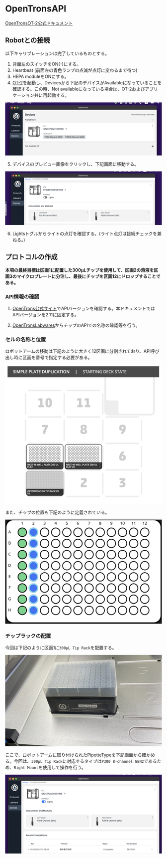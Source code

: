 # OpenTronsAPI
[OpenTronsOT-2公式ドキュメント](https://insights.opentrons.com/hubfs/Products/OT-2/OT-2R%20User%20Manual.pdf
)
## Robotとの接続

以下キャリブレーションは完了しているものとする。

1. 背面左のスイッチをON(-)にする。
2. Heartbeat (前面左の青色ランプの点滅が点灯に変わるまで待つ)
3. HEPA moduleをONにする。
4. [OT-2](https://opentrons.com/ot-app/)を起動し、Devicesから下記のデバイスがAvailableになっていることを確認する。この時、Not availableになっている場合は、OT-2およびアプリケーション共に再起動する。

![](docs_images/1.png)

5. デバイスのプレビュー画像をクリックし、下記画面に移動する。
   
![](docs_images/2.png)

6. Lightsトグルからライトの点灯を確認する。(ライト点灯は接続チェックを兼ねる。)

## プロトコルの作成

**本項の最終目標は区画1に配置した300µLチップを使用して、区画2の溶液を区画3のマイクロプレートに分注し、最後にチップを区画12にドロップすることである。**

### API情報の確認

1. [OpenTrons公式サイト](https://docs.opentrons.com/v2/versioning.html)でAPIバージョンを確認する。本ドキュメントではAPIバージョンを2.11に固定する。
   
2. [OpenTronsLabwares](https://labware.opentrons.com/)からチップのAPIでの名称の確認等を行う。

### セルの名称と位置

ロボットアームの移動は下記のように大きく12区画に分割されており、API呼び出し時に区画を番号で指定する必要がある。

![](docs_images/3.png)

また、チップの位置も下記のように定義されている。

![](docs_images/4.png)

### チップラックの配置

今回は下記のように区画1に`300µL Tip Rack`を配置する。

![](docs_images/tutorial1-1.jpeg)

ここで、ロボットアームに取り付けられたPipetteTypeを下記画面から確かめる。今回は、`300µL Tip Rack`に対応するタイプは`P300 8-channel GEN2`であるため、`Right Mount`を使用して操作を行う。

![](docs_images/tutorial1-2.png)

